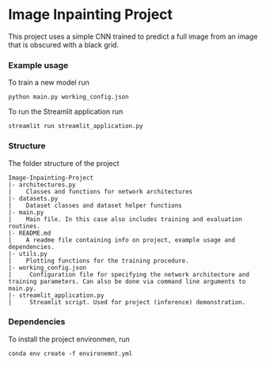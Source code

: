 # Image Inpainting Project
This project uses a simple CNN trained to predict a full image from an image that is obscured with a black grid.


### Example usage
To train a new model run
```
python main.py working_config.json
```
To run the Streamlit application run
```
streamlit run streamlit_application.py
```
### Structure
The folder structure of the project
```
Image-Inpainting-Project
|- architectures.py
|    Classes and functions for network architectures
|- datasets.py
|    Dataset classes and dataset helper functions
|- main.py
|    Main file. In this case also includes training and evaluation routines.
|- README.md
|    A readme file containing info on project, example usage and dependencies.
|- utils.py
|    Plotting functions for the training procedure.
|- working_config.json
|     Configuration file for specifying the network architecture and training parameters. Can also be done via command line arguments to main.py.
|- streamlit_application.py
|     Streamlit script. Used for project (inference) demonstration.
```

### Dependencies
To install the project environmen, run
```
conda env create -f environemnt.yml
```
